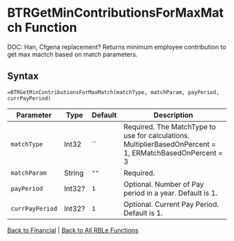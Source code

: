 # BTRGetMinContributionsForMaxMatch Function

DOC: Han, Cfgena replacement?  Returns minimum employee contribution to get max mactch based on match parameters.

## Syntax

```excel
=BTRGetMinContributionsForMaxMatch(matchType, matchParam, payPeriod, currPayPeriod)
```

Parameter | Type | Default | Description
---|---|---|---
`matchType` | Int32 | `` | Required.  The MatchType to use for calculations.  MultiplierBasedOnPercent = 1, ERMatchBasedOnPercent = 3
`matchParam` | String | `""` | Required.  | delimited list of periods.  Each period is in the form of M:P:P where M is number of months for this period, and each P is a tier of a , seperated pair of decimal values.
`payPeriod` | Int32? | `1` | Optional.  Number of Pay period in a year.  Default is 1.
`currPayPeriod` | Int32? | `1` | Optional.  Current Pay Period.  Default is 1.

[Back to Financial](RBLeFinancial.md) | [Back to All RBLe Functions](RBLe.md#function-documentation)